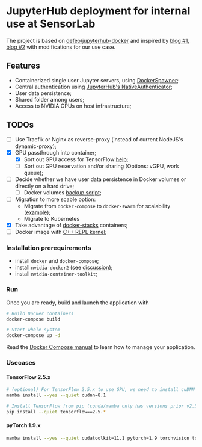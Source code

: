 # JupyterHub deployment for internal use at SensorLab

The project is based on [defeo/jupyterhub-docker](https://github.com/defeo/jupyterhub-docker/) and inspired by [blog #1](https://tustunkok.github.io/tutorial/notes-to-myself/vps/2020/05/16/how-to-create-a-gpu-powered-containerized-multi-user-jupyterhub-research-server.html), [blog #2](https://hackmd.io/@DanielChen/Sy81P-Aw4?type=view) with modifications for our use case.

## Features

- Containerized single user Jupyter servers, using [DockerSpawner](https://github.com/jupyterhub/dockerspawner);
- Central authentication using [JupyterHub's NativeAuthenticator](https://github.com/jupyterhub/nativeauthenticator);
- User data persistence;
- Shared folder among users;
- Access to NVIDIA GPUs on host infrastructure;

## TODOs

- [ ] Use Traefik or Nginx as reverse-proxy (instead of current NodeJS's dynamic-proxy);
- [x] GPU passthrough into container;
  - [x] Sort out GPU access for TensorFlow [help](https://hackmd.io/@DanielChen/Sy81P-Aw4?type=view);
  - [ ] Sort out GPU reservation and/or sharing (Options: vGPU, work queue);
- [ ] Decide whether we have user data persistence in Docker volumes or directly on a hard drive;
  - [ ] Docker volumes [backup script](https://gist.github.com/pirate/265e19a8a768a48cf12834ec87fb0eed);
- [ ] Migration to more scable option:
  - Migrate from `docker-compose` to `docker-swarm` for scalability ([example](https://github.com/jupyterhub/dockerspawner/blob/main/examples/swarm/docker-compose.yml));
  - Migrate to Kubernetes
- [x] Take advantage of [docker-stacks](https://github.com/jupyter/docker-stacks) containers;
- [ ] Docker image with [C++ REPL kernel](https://blog.jupyter.org/interactive-workflows-for-c-with-jupyter-fe9b54227d92);

### Installation prerequirements

- install `docker` and `docker-compose`;
- install `nvidia-docker2` (see [discussion](https://github.com/NVIDIA/nvidia-docker/issues/1268#issuecomment-632692949));
- install `nvidia-container-toolkit`;

### Run

Once you are ready, build and launch the application with

```bash
# Build Docker containers
docker-compose build

# Start whole system
docker-compose up -d
```

Read the [Docker Compose manual](https://docs.docker.com/compose/) to
learn how to manage your application.

### Usecases

#### TensorFlow 2.5.x

```bash
# (optional) For TensorFlow 2.5.x to use GPU, we need to install cuDNN 8.1.x (and appropriate CUDA toolkit)
mamba install --yes --quiet cudnn=8.1

# Install TensorFlow from pip (conda/mamba only has versions prior v2.5)
pip install --quiet tensorflow==2.5.*

```

#### pyTorch 1.9.x

```bash
mamba install --yes --quiet cudatoolkit=11.1 pytorch=1.9 torchvision torchaudio -c pytorch -c nvidia -c conda-forge
```
